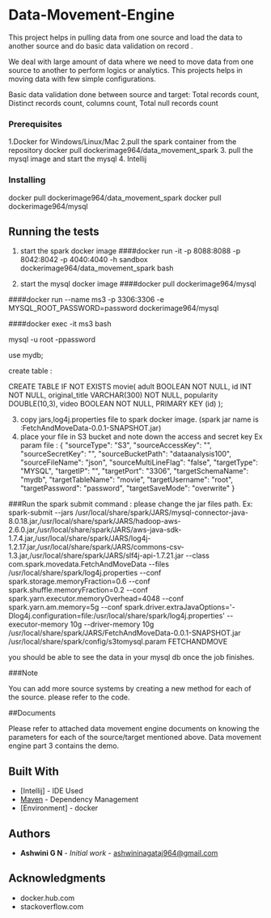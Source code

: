 # Data-Movement-Engine

This project helps in pulling data from one source and load the data to another source and do basic data validation on record .

We deal with large amount of data where we need to move data from one source to another to perform logics or analytics. 
This projects helps in moving data with few simple configurations.

Basic data validation done between source and target:
Total records count,
Distinct records count,
columns count,
Total null records count

### Prerequisites

1.Docker for Windows/Linux/Mac 
2.pull the spark container from the repository
docker pull dockerimage964/data_movement_spark
3. pull the mysql image and start the mysql
4. Intellij 

### Installing
docker pull dockerimage964/data_movement_spark
docker pull dockerimage964/mysql

## Running the tests

1. start the spark docker image
####docker run -it -p 8088:8088 -p 8042:8042 -p 4040:4040 -h sandbox dockerimage964/data_movement_spark bash

2. start the mysql docker image
####docker pull dockerimage964/mysql

####docker run --name ms3 -p 3306:3306 -e MYSQL_ROOT_PASSWORD=password dockerimage964/mysql

####docker exec -it ms3 bash

mysql -u root -ppassword

use mydb;

create table :

CREATE TABLE IF NOT EXISTS movie(
  adult BOOLEAN NOT NULL,
  id INT NOT NULL,
  original_title VARCHAR(300) NOT NULL,
	popularity DOUBLE(10,3),
	video BOOLEAN NOT NULL,
	PRIMARY KEY (id)
);

3. copy jars,log4j.properties file to spark docker image. (spark jar name is :FetchAndMoveData-0.0.1-SNAPSHOT.jar)
4. place your file in S3 bucket and note down the access and secret key
Ex param file :
{
  "sourceType": "S3",
  "sourceAccessKey": "<access key>",
  "sourceSecretKey": "<seceretkey>",
  "sourceBucketPath": "dataanalysis100",
  "sourceFileName": "json",
  "sourceMultiLineFlag": "false",
  "targetType": "MYSQL",
  "targetIP": "<IP>",
  "targetPort": "3306",
  "targetSchemaName": "mydb",
  "targetTableName": "movie",
  "targetUsername": "root",
  "targetPassword": "password",
  "targetSaveMode": "overwrite"
}
  
###Run the spark submit command : please change the jar files path.
 Ex:
 spark-submit --jars /usr/local/share/spark/JARS/mysql-connector-java-8.0.18.jar,/usr/local/share/spark/JARS/hadoop-aws-2.6.0.jar,/usr/local/share/spark/JARS/aws-java-sdk-1.7.4.jar,/usr/local/share/spark/JARS/log4j-1.2.17.jar,/usr/local/share/spark/JARS/commons-csv-1.3.jar,/usr/local/share/spark/JARS/slf4j-api-1.7.21.jar --class com.spark.movedata.FetchAndMoveData --files /usr/local/share/spark/log4j.properties --conf spark.storage.memoryFraction=0.6 --conf spark.shuffle.memoryFraction=0.2 --conf spark.yarn.executor.memoryOverhead=4048 --conf spark.yarn.am.memory=5g --conf spark.driver.extraJavaOptions='-Dlog4j.configuration=file:/usr/local/share/spark/log4j.properties' --executor-memory 10g  --driver-memory 10g /usr/local/share/spark/JARS/FetchAndMoveData-0.0.1-SNAPSHOT.jar /usr/local/share/spark/config/s3tomysql.param FETCHANDMOVE
  
  you should be able to see the data in your mysql db once the job finishes.

###Note

You can add more source systems by creating a new method for each of the source. please refer to the code.

##Documents

Please refer to attached data movement engine documents on knowing the parameters for each of the source/target mentioned above. Data movement engine part 3 contains the demo.

## Built With

* [Intellij] - IDE Used
* [Maven](https://maven.apache.org/) - Dependency Management
* [Environment] - docker

## Authors

* **Ashwini G N** - *Initial work* - [ashwininagataj964@gmail.com](https://github.com/AshwiniGN)

## Acknowledgments

* docker.hub.com
* stackoverflow.com





